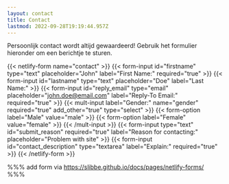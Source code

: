 ```yaml
---
layout: contact
title: Contact
lastmod: 2022-09-28T19:19:44.957Z
---
```

Persoonlijk contact wordt altijd gewaardeerd! Gebruik het formulier hieronder om een berichtje te sturen.

{{< netlify-form name="contact" >}}
  {{< form-input id="firstname" type="text" placeholder="John" label="First Name:" required="true" >}}
  {{< form-input id="lastname" type="text" placeholder="Doe" label="Last Name:" >}}
  {{< form-input id="reply_email" type="email" placeholder="john.doe@email.com" label="Reply-To Email:" required="true" >}}
  {{< mult-input label="Gender:" name="gender" required="true" add_other="true" type="select" >}}
    {{< form-option label="Male" value="male" >}}
    {{< form-option label="Female" value="female" >}}
  {{< /mult-input >}}
  {{< form-input type="text" id="submit_reason" required="true" label="Reason for contacting:" placeholder="Problem with site" >}}
  {{< form-input id="contact_description" type="textarea" label="Explain:" required="true" >}}
{{< /netlify-form >}}

%%% add form via https://slibbe.github.io/docs/pages/netlify-forms/ %%%